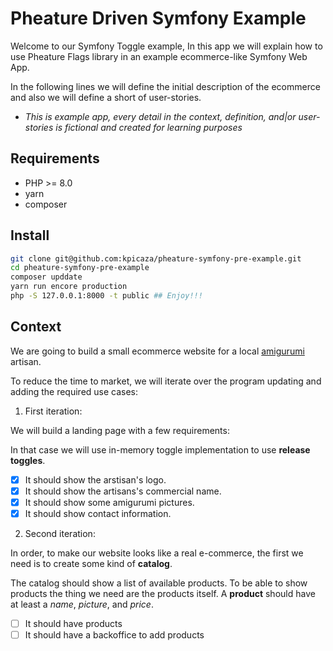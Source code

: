 # Pheature Driven Symfony Example

Welcome to our Symfony Toggle example, In this app we will explain how to use Pheature Flags library in an example ecommerce-like Symfony Web App.

In the following lines we will define the initial description of the ecommerce and also we will define a short of user-stories.

* *This is example app, every detail in the context, definition, and|or user-stories is fictional and created for learning purposes*

## Requirements

* PHP >= 8.0
* yarn  
* composer

## Install 

```bash
git clone git@github.com:kpicaza/pheature-symfony-pre-example.git
cd pheature-symfony-pre-example
composer upddate
yarn run encore production
php -S 127.0.0.1:8000 -t public ## Enjoy!!!
```

## Context

We are going to build a small ecommerce website for a local [amigurumi](https://en.wikipedia.org/wiki/Amigurumi) artisan.

To reduce the time to market, we will iterate over the program updating and adding the required use cases:

1. First iteration:

We will build a landing page with a few requirements:

In that case we will use in-memory toggle implementation to use **release toggles**.

- [x] It should show the arstisan's logo.
- [x] It should show the artisans's commercial name.
- [x] It should show some amigurumi pictures.
- [x] It should show contact information.

2. Second iteration:

In order, to make our website looks like a real e-commerce, the first we need is to create some kind of **catalog**. 

The catalog should show a list of available products. To be able to show products the thing we need are the products itself.
A **product** should have at least a *name*, *picture*, and *price*. 


- [ ] It should have products
- [ ] It should have a backoffice to add products
